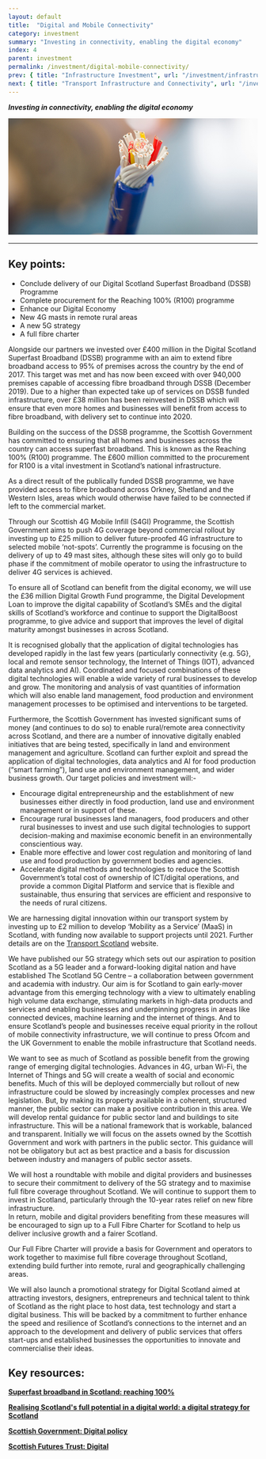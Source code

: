```yaml
---
layout: default
title:  "Digital and Mobile Connectivity"
category: investment
summary: "Investing in connectivity, enabling the digital economy"
index: 4
parent: investment
permalink: /investment/digital-mobile-connectivity/
prev: { title: "Infrastructure Investment", url: "/investment/infrastructure/" }
next: { title: "Transport Infrastructure and Connectivity", url: "/investment/transport-infrastructure/" }
---
```

***Investing in connectivity, enabling the digital economy***

![A photograph of a cable used by Hydro Group Scotland](/assets/images/pageimages/Investment.8.jpg)

---

## Key points:

- Conclude delivery of our Digital Scotland Superfast Broadband (DSSB) Programme
- Complete procurement for the Reaching 100% (R100) programme
- Enhance our Digital Economy
- New 4G masts in remote rural areas
- A new 5G strategy
- A full fibre charter

Alongside our partners we invested over £400 million in the Digital Scotland Superfast Broadband (DSSB) programme with an aim to extend fibre broadband access to 95% of premises across the country by the end of 2017.  This target was met and has now been exceed with over 940,000 premises capable of accessing fibre broadband through DSSB (December 2019).  Due to a higher than expected take up of services on DSSB funded infrastructure, over £38 million has been reinvested in DSSB which will ensure that even more homes and businesses will benefit from access to fibre broadband, with delivery set to continue into 2020.  

Building on the success of the DSSB programme, the Scottish Government has committed to ensuring that all homes and businesses across the country can access superfast broadband.  This is known as the Reaching 100% (R100) programme.  The £600 million committed to the procurement for R100 is a vital investment in Scotland’s national infrastructure.  

As a direct result of the publically funded DSSB programme, we have provided access to fibre broadband across Orkney, Shetland and the Western Isles, areas which would otherwise have failed to be connected if left to the commercial market.  

Through our Scottish 4G Mobile Infill (S4GI) Programme, the Scottish Government aims to push 4G coverage beyond commercial rollout by investing up to £25 million to deliver future-proofed 4G infrastructure to selected mobile ‘not-spots’. Currently the programme is focusing on the delivery of up to 49 mast sites, although these sites will only go to build phase if the commitment of mobile operator to using the infrastructure to deliver 4G services is achieved.

To ensure all of Scotland can benefit from the digital economy, we will use the £36 million Digital Growth Fund programme, the Digital Development Loan to improve the digital capability of Scotland’s SMEs and the digital skills of Scotland’s workforce and continue to support the DigitalBoost programme, to give advice and support that improves the level of digital maturity amongst businesses in across Scotland.  

It is recognised globally that the application of digital technologies has developed rapidly in the last few years (particularly connectivity {e.g. 5G}, local and remote sensor technology, the Internet of Things (IOT), advanced data analytics and AI). Coordinated and focused combinations of these digital technologies will enable a wide variety of rural businesses to develop and grow. The monitoring and analysis of vast quantities of information which will also enable land management, food production and environment management processes to be optimised and interventions to be targeted.

Furthermore, the Scottish Government has invested significant sums of money (and continues to do so) to enable rural/remote area connectivity across Scotland, and there are a number of innovative digitally enabled initiatives that are being tested, specifically in land and environment management and agriculture.  Scotland can further exploit and spread the application of digital technologies, data analytics and AI for food production (“smart farming”), land use and environment management, and wider business growth. Our target policies and investment will:-

- Encourage digital entrepreneurship and the establishment of new businesses either directly in food production, land use and environment management or in support of these.
- Encourage rural businesses land managers, food producers and other rural businesses to invest and use such digital technologies to support decision-making and maximise economic benefit in an environmentally conscientious way.
- Enable more effective and lower cost regulation and monitoring of land use and food production by government bodies and agencies.
- Accelerate digital methods and technologies to reduce the Scottish Government’s total cost of ownership of ICT/digital operations, and provide a common Digital Platform and service that is flexible and sustainable, thus ensuring that services are efficient and responsive to the needs of rural citizens.

We are harnessing digital innovation within our transport system by investing up to £2 million to develop ‘Mobility as a Service’ (MaaS) in Scotland, with funding now available to support projects until 2021.  Further details are on the [Transport Scotland](https://www.transport.gov.scot/) website.  

We have published our 5G strategy which sets out our aspiration to position Scotland as a 5G leader and a forward-looking digital nation and have established The Scotland 5G Centre – a collaboration between government and academia with industry.  Our aim is for Scotland to gain early-mover advantage from this emerging technology with a view to ultimately enabling high volume data exchange, stimulating markets in high-data products and services and enabling businesses and underpinning progress in areas like connected devices, machine learning and the internet of things.  And to ensure Scotland’s people and businesses receive equal priority in the rollout of mobile connectivity infrastructure, we will continue to press Ofcom and the UK Government to enable the mobile infrastructure that Scotland needs.  

We want to see as much of Scotland as possible benefit from the growing range of emerging digital technologies. Advances in 4G, urban Wi-Fi, the Internet of Things and 5G will create a wealth of social and economic benefits. Much of this will be deployed commercially but rollout of new infrastructure could be slowed by increasingly complex processes and new legislation. But, by making its property available in a coherent, structured manner, the public sector can make a positive contribution in this area.  We will develop rental guidance for public sector land and buildings to site infrastructure.  This will be a national framework that is workable, balanced and transparent. Initially we will focus on the assets owned by the Scottish Government and work with partners in the public sector. This guidance will not be obligatory but act as best practice and a basis for discussion between industry and managers of public sector assets.  

We will host a roundtable with mobile and digital providers and businesses to secure their commitment to delivery of the 5G strategy and to maximise full fibre coverage throughout Scotland. We will continue to support them to invest in Scotland, particularly through the 10-year rates relief on new fibre infrastructure.  
In return, mobile and digital providers benefiting from these measures will be encouraged to sign up to a Full Fibre Charter for Scotland to help us deliver inclusive growth and a fairer Scotland.  

Our Full Fibre Charter will provide a basis for Government and operators to work together to maximise full fibre coverage throughout Scotland, extending build further into remote, rural and geographically challenging areas.  

We will also launch a promotional strategy for Digital Scotland aimed at attracting investors, designers, entrepreneurs and technical talent to think of Scotland as the right place to host data, test technology and start a digital business.  This will be backed by a commitment to further enhance the speed and resilience of Scotland’s connections to the internet and an approach to the development and delivery of public services that offers start-ups and established businesses the opportunities to innovate and commercialise their ideas.  

## Key resources:

**[Superfast broadband in Scotland: reaching 100%](https://www.gov.scot/publications/digital-scotland-reaching-100-programme/)**

**[Realising Scotland's full potential in a digital world: a digital strategy for Scotland](https://www.gov.scot/publications/realising-scotlands-full-potential-digital-world-digital-strategy-scotland/)**

**[Scottish Government: Digital policy](https://www.gov.scot/policies/digital/)**

**[Scottish Futures Trust: Digital](https://www.scottishfuturestrust.org.uk/page/digital)**
